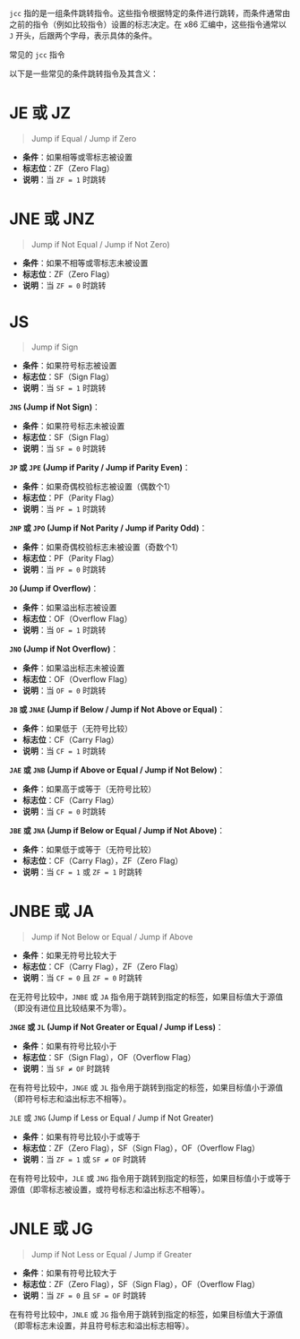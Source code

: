 `jcc` 指的是一组条件跳转指令。这些指令根据特定的条件进行跳转，而条件通常由之前的指令（例如比较指令）设置的标志决定。在 x86 汇编中，这些指令通常以 `J` 开头，后跟两个字母，表示具体的条件。

常见的 `jcc` 指令

以下是一些常见的条件跳转指令及其含义：

# JE 或 JZ

> Jump if Equal / Jump if Zero

- **条件**：如果相等或零标志被设置
- **标志位**：ZF（Zero Flag）
- **说明**：当 `ZF = 1` 时跳转

# JNE 或 JNZ

> Jump if Not Equal / Jump if Not Zero)

- **条件**：如果不相等或零标志未被设置
- **标志位**：ZF（Zero Flag）
- **说明**：当 `ZF = 0` 时跳转

# JS 

> Jump if Sign

- **条件**：如果符号标志被设置
- **标志位**：SF（Sign Flag）
- **说明**：当 `SF = 1` 时跳转



**`JNS` (Jump if Not Sign)**：

- **条件**：如果符号标志未被设置
- **标志位**：SF（Sign Flag）
- **说明**：当 `SF = 0` 时跳转



**`JP` 或 `JPE` (Jump if Parity / Jump if Parity Even)**：

- **条件**：如果奇偶校验标志被设置（偶数个1）
- **标志位**：PF（Parity Flag）
- **说明**：当 `PF = 1` 时跳转



**`JNP` 或 `JPO` (Jump if Not Parity / Jump if Parity Odd)**：

- **条件**：如果奇偶校验标志未被设置（奇数个1）
- **标志位**：PF（Parity Flag）
- **说明**：当 `PF = 0` 时跳转



**`JO` (Jump if Overflow)**：

- **条件**：如果溢出标志被设置
- **标志位**：OF（Overflow Flag）
- **说明**：当 `OF = 1` 时跳转



**`JNO` (Jump if Not Overflow)**：

- **条件**：如果溢出标志未被设置
- **标志位**：OF（Overflow Flag）
- **说明**：当 `OF = 0` 时跳转



**`JB` 或 `JNAE` (Jump if Below / Jump if Not Above or Equal)**：

- **条件**：如果低于（无符号比较）
- **标志位**：CF（Carry Flag）
- **说明**：当 `CF = 1` 时跳转



**`JAE` 或 `JNB` (Jump if Above or Equal / Jump if Not Below)**：

- **条件**：如果高于或等于（无符号比较）
- **标志位**：CF（Carry Flag）
- **说明**：当 `CF = 0` 时跳转



**`JBE` 或 `JNA` (Jump if Below or Equal / Jump if Not Above)**：

- **条件**：如果低于或等于（无符号比较）
- **标志位**：CF（Carry Flag），ZF（Zero Flag）
- **说明**：当 `CF = 1` 或 `ZF = 1` 时跳转



# JNBE 或 JA

> Jump if Not Below or Equal / Jump if Above

- **条件**：如果无符号比较大于
- **标志位**：CF（Carry Flag），ZF（Zero Flag）
- **说明**：当 `CF = 0` 且 `ZF = 0` 时跳转

在无符号比较中，`JNBE` 或 `JA` 指令用于跳转到指定的标签，如果目标值大于源值（即没有进位且比较结果不为零）。



**`JNGE` 或 `JL` (Jump if Not Greater or Equal / Jump if Less)**：

- **条件**：如果有符号比较小于
- **标志位**：SF（Sign Flag），OF（Overflow Flag）
- **说明**：当 `SF ≠ OF` 时跳转

在有符号比较中，`JNGE` 或 `JL` 指令用于跳转到指定的标签，如果目标值小于源值（即符号标志和溢出标志不相等）。



`JLE` 或 `JNG` (Jump if Less or Equal / Jump if Not Greater)

- **条件**：如果有符号比较小于或等于
- **标志位**：ZF（Zero Flag），SF（Sign Flag），OF（Overflow Flag）
- **说明**：当 `ZF = 1` 或 `SF ≠ OF` 时跳转

在有符号比较中，`JLE` 或 `JNG` 指令用于跳转到指定的标签，如果目标值小于或等于源值（即零标志被设置，或符号标志和溢出标志不相等）。



# JNLE 或 JG

> Jump if Not Less or Equal / Jump if Greater

- **条件**：如果有符号比较大于
- **标志位**：ZF（Zero Flag），SF（Sign Flag），OF（Overflow Flag）
- **说明**：当 `ZF = 0` 且 `SF = OF` 时跳转

在有符号比较中，`JNLE` 或 `JG` 指令用于跳转到指定的标签，如果目标值大于源值（即零标志未设置，并且符号标志和溢出标志相等）。